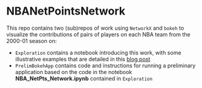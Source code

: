 # NBANetPointsNetwork

This repo contains two (sub)repos of work using `NetworkX` and `bokeh` to visualize the contributions of pairs of players on each NBA team from the 2000-01 season on:

* `Exploration` contains a notebook introducing this work, with some illustrative examples that are detailed in this [blog post](https://douglaswlee.github.io/NBA-Network/) 
* `PrelimBokehApp` contains code and instructions for running a preliminary application based on the code in the notebook **NBA_NetPts_Network.ipynb** contained in `Exploration`
